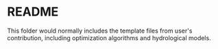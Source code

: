 # README #

This folder would normally includes the template files from user's contribution, including optimization algorithms and hydrological models.